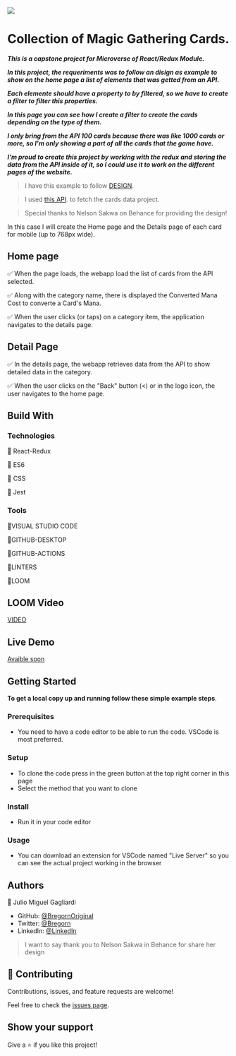 ![](https://img.shields.io/badge/Microverse-blueviolet)

# Collection of Magic Gathering Cards.

***This is a capstone project for Microverse of React/Redux Module.***

***In this project, the requeriments was to follow an disign as example to show on the home page a list of elements that was getted from an API.***

***Each elemente should have a property to by filtered, so we have to create a filter to filter this properties.***

***In this page you can see how I create a filter to create the cards depending on the type of them.***

***I only bring from the API 100 cards because there was like 1000 cards or more, so I'm only showing a part of all the cards that the game have.***

***I'm proud to create this project by working with the redux and storing the data from the API inside of it, so I could use it to work on the different pages of the website.***
 
> I have this example to follow [DESIGN](https://www.behance.net/gallery/31579789/Ballhead-App-(Free-PSDs)).

> I used [this API](https://docs.magicthegathering.io/). to fetch the cards data project.

> Special thanks to Nelson Sakwa on Behance for providing the design!

In this case I will create the Home page and the Details page of each card for mobile (up to 768px wide).

## Home page

✅ When the page loads, the webapp load the list of cards from the API selected.

✅ Along with the category name, there is displayed the Converted Mana Cost to converte a Card's Mana.

✅ When the user clicks (or taps) on a category item, the application navigates to the details page.

## Detail Page

✅ In the details page, the webapp retrieves data from the API to show detailed data in the category.

✅ When the user clicks on the "Back" button (<) or in the logo icon, the user navigates to the home page.

## Build With

### Technologies

🔷 React-Redux

🔷 ES6

🔷 CSS

🔷 Jest

### Tools

💠VISUAL STUDIO CODE

💠GITHUB-DESKTOP

💠GITHUB-ACTIONS

💠LINTERS

💠LOOM

## LOOM Video

[VIDEO](https://www.loom.com/share/3fcc9d0dd634403cb416dbdd29667dd0)

## Live Demo

[Avaible soon](https://bregorn-magic-the-gathering.netlify.app/)

## Getting Started


**To get a local copy up and running follow these simple example steps**.

### Prerequisites

- You need to have a code editor to be able to run the code. VSCode is most preferred.

### Setup

- To clone the code press in the green button at the top right corner in this page
- Select the method that you want to clone

### Install

- Run it in your code editor

### Usage

- You can download an extension for VSCode named "Live Server" so you can see the actual project working in the browser

## Authors

👤 Julio Miguel Gagliardi

- GitHub: [@BregornOriginal](https://github.com/BregornOriginal)
- Twitter: [@Bregorn](https://twitter.com/home)
- LinkedIn: [@LinkedIn](https://www.linkedin.com/in/julio-gagliardi/)

> I want to say thank you to Nelson Sakwa in Behance for share her design

## 🤝 Contributing

Contributions, issues, and feature requests are welcome!

Feel free to check the [issues page](https://github.com/BregornOriginal/react-capstone-module-3/issues).

## Show your support

Give a ⭐️ if you like this project!
